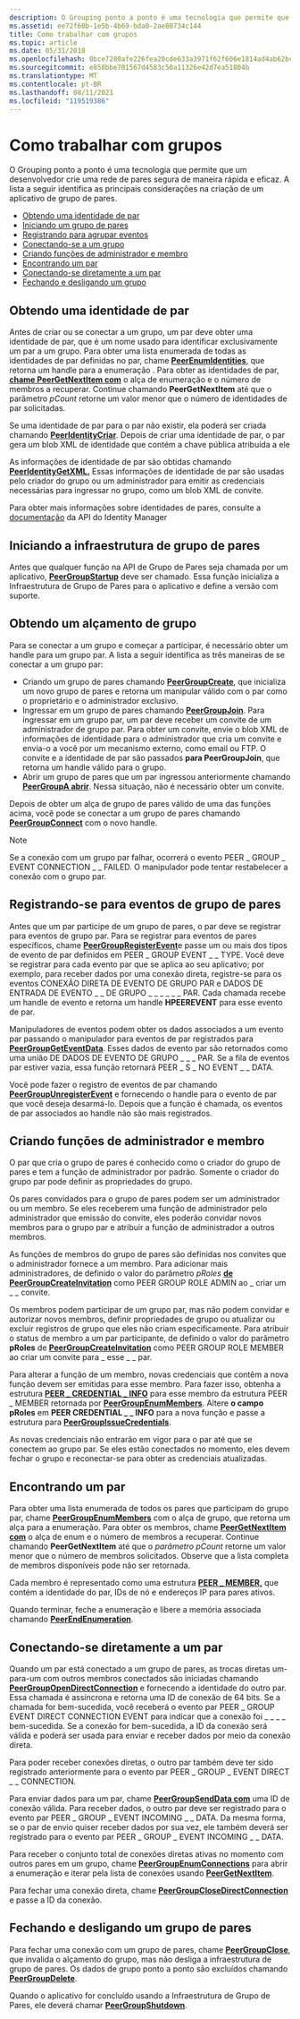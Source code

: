 ```yaml
---
description: O Grouping ponto a ponto é uma tecnologia que permite que um desenvolvedor crie uma rede de pares segura de maneira rápida e eficaz.
ms.assetid: ee72f60b-1e5b-4b69-bda0-2ae80734c144
title: Como trabalhar com grupos
ms.topic: article
ms.date: 05/31/2018
ms.openlocfilehash: 0bce7280afe226fea20cde633a3971f62f606e1814ad4ab62bcc09025a125e72
ms.sourcegitcommit: e858bbe701567d4583c50a11326e42d7ea51804b
ms.translationtype: MT
ms.contentlocale: pt-BR
ms.lasthandoff: 08/11/2021
ms.locfileid: "119519386"
---
```

# <a name="how-to-work-with-groups"></a>Como trabalhar com grupos

O Grouping ponto a ponto é uma tecnologia que permite que um desenvolvedor crie uma rede de pares segura de maneira rápida e eficaz. A lista a seguir identifica as principais considerações na criação de um aplicativo de grupo de pares.

-   [Obtendo uma identidade de par](#obtaining-a-peer-identity)
-   [Iniciando um grupo de pares](#starting-up-the-peer-grouping-infrastructure)
-   [Registrando para agrupar eventos](#registering-for-peer-grouping-events)
-   [Conectando-se a um grupo](#obtaining-a-group-handle)
-   [Criando funções de administrador e membro](#creating-administrator-and-member-roles)
-   [Encontrando um par](#finding-a-peer)
-   [Conectando-se diretamente a um par](#connecting-directly-to-a-peer)
-   [Fechando e desligando um grupo](#closing-and-shutting-down-a-peer-group)

## <a name="obtaining-a-peer-identity"></a>Obtendo uma identidade de par

Antes de criar ou se conectar a um grupo, um par deve obter uma identidade de par, que é um nome usado para identificar exclusivamente um par a um grupo. Para obter uma lista enumerada de todas as identidades de par definidas no par, chame [**PeerEnumIdentities**](/windows/desktop/api/P2P/nf-p2p-peerenumidentities), que retorna um handle para a enumeração . Para obter as identidades de par, [**chame PeerGetNextItem com**](/windows/desktop/api/P2P/nf-p2p-peergetnextitem) o alça de enumeração e o número de membros a recuperar. Continue chamando **PeerGetNextItem** até que o parâmetro *pCount* retorne um valor menor que o número de identidades de par solicitadas.

Se uma identidade de par para o par não existir, ela poderá ser criada chamando [**PeerIdentityCriar**](/windows/desktop/api/P2P/nf-p2p-peeridentitycreate). Depois de criar uma identidade de par, o par gera um blob XML de identidade que contém a chave pública atribuída a ele

As informações de identidade de par são obtidas chamando [**PeerIdentityGetXML.**](/windows/desktop/api/P2P/nf-p2p-peeridentitygetxml) Essas informações de identidade de par são usadas pelo criador do grupo ou um administrador para emitir as credenciais necessárias para ingressar no grupo, como um blob XML de convite.

Para obter mais informações sobre identidades de pares, consulte a [documentação](identity-manager-api.md) da API do Identity Manager

## <a name="starting-up-the-peer-grouping-infrastructure"></a>Iniciando a infraestrutura de grupo de pares

Antes que qualquer função na API de Grupo de Pares seja chamada por um aplicativo, [**PeerGroupStartup**](/windows/desktop/api/P2P/nf-p2p-peergroupstartup) deve ser chamado. Essa função inicializa a Infraestrutura de Grupo de Pares para o aplicativo e define a versão com suporte.

## <a name="obtaining-a-group-handle"></a>Obtendo um alçamento de grupo

Para se conectar a um grupo e começar a participar, é necessário obter um handle para um grupo par. A lista a seguir identifica as três maneiras de se conectar a um grupo par:

-   Criando um grupo de pares chamando [**PeerGroupCreate**](/windows/desktop/api/P2P/nf-p2p-peergroupcreate), que inicializa um novo grupo de pares e retorna um manipular válido com o par como o proprietário e o administrador exclusivo.
-   Ingressar em um grupo de pares chamando [**PeerGroupJoin**](/windows/desktop/api/P2P/nf-p2p-peergroupjoin). Para ingressar em um grupo par, um par deve receber um convite de um administrador de grupo par. Para obter um convite, envie o blob XML de informações de identidade para o administrador que cria um convite e envia-o a você por um mecanismo externo, como email ou FTP. O convite e a identidade de par são passados **para PeerGroupJoin**, que retorna um handle válido para o grupo.
-   Abrir um grupo de pares que um par ingressou anteriormente chamando [**PeerGroupA abrir**](/windows/desktop/api/P2P/nf-p2p-peergroupopen). Nessa situação, não é necessário obter um convite.

Depois de obter um alça de grupo de pares válido de uma das funções acima, você pode se conectar a um grupo de pares chamando [**PeerGroupConnect**](/windows/desktop/api/P2P/nf-p2p-peergroupconnect) com o novo handle.

> [!Note]  
> Se a conexão com um grupo par falhar, ocorrerá o evento PEER \_ GROUP \_ EVENT CONNECTION \_ \_ FAILED. O manipulador pode tentar restabelecer a conexão com o grupo par.

 

## <a name="registering-for-peer-grouping-events"></a>Registrando-se para eventos de grupo de pares

Antes que um par participe de um grupo de pares, o par deve se registrar para eventos de grupo par. Para se registrar para eventos de pares específicos, chame [**PeerGroupRegisterEvent**](/windows/desktop/api/P2P/nf-p2p-peergroupregisterevent)e passe um ou mais dos tipos de evento de par definidos em PEER \_ GROUP EVENT \_ \_ TYPE. Você deve se registrar para cada evento par que se aplica ao seu aplicativo; por exemplo, para receber dados por uma conexão direta, registre-se para os eventos CONEXÃO DIRETA DE EVENTO DE GRUPO PAR e DADOS DE ENTRADA DE EVENTO \_ \_ DE GRUPO \_ \_ \_ \_ \_ \_ PAR. Cada chamada recebe um handle de evento e retorna um handle **HPEEREVENT** para esse evento de par.

Manipuladores de eventos podem obter os dados associados a um evento par passando o manipulador para eventos de par registrados para [**PeerGroupGetEventData**](/windows/desktop/api/P2P/nf-p2p-peergroupgeteventdata). Esses dados de evento par são retornados como uma união DE DADOS DE EVENTO DE GRUPO \_ \_ \_ PAR. Se a fila de eventos par estiver vazia, essa função retornará PEER \_ S \_ NO EVENT \_ \_ DATA.

Você pode fazer o registro de eventos de par chamando [**PeerGroupUnregisterEvent**](/windows/desktop/api/P2P/nf-p2p-peergroupunregisterevent) e fornecendo o handle para o evento de par que você deseja desarmá-lo. Depois que a função é chamada, os eventos de par associados ao handle não são mais registrados.

## <a name="creating-administrator-and-member-roles"></a>Criando funções de administrador e membro

O par que cria o grupo de pares é conhecido como o criador do grupo de pares e tem a função de administrador por padrão. Somente o criador do grupo par pode definir as propriedades do grupo.

Os pares convidados para o grupo de pares podem ser um administrador ou um membro. Se eles receberem uma função de administrador pelo administrador que emissão do convite, eles poderão convidar novos membros para o grupo par e atribuir a função de administrador a outros membros.

As funções de membros do grupo de pares são definidas nos convites que o administrador fornece a um membro. Para adicionar mais administradores, de definido o valor do parâmetro *pRoles* [**de PeerGroupCreateInvitation**](/windows/desktop/api/P2P/nf-p2p-peergroupcreateinvitation) como PEER GROUP ROLE ADMIN ao \_ criar um \_ \_ convite.

Os membros podem participar de um grupo par, mas não podem convidar e autorizar novos membros, definir propriedades de grupo ou atualizar ou excluir registros de grupo que eles não criam especificamente. Para atribuir o status de membro a um par participante, de definido o valor do parâmetro **pRoles** de [**PeerGroupCreateInvitation**](/windows/desktop/api/P2P/nf-p2p-peergroupcreateinvitation) como PEER GROUP ROLE MEMBER ao criar um convite para \_ esse \_ \_ par.

Para alterar a função de um membro, novas credenciais que contêm a nova função devem ser emitidas para esse membro. Para fazer isso, obtenha a estrutura [**PEER \_ CREDENTIAL \_ INFO**](/windows/desktop/api/P2P/ns-p2p-peer_credential_info) para esse membro da estrutura PEER \_ MEMBER retornada por [**PeerGroupEnumMembers**](/windows/desktop/api/P2P/nf-p2p-peergroupenummembers). Altere **o campo pRoles** em **PEER CREDENTIAL \_ \_ INFO** para a nova função e passe a estrutura para [**PeerGroupIssueCredentials**](/windows/desktop/api/P2P/nf-p2p-peergroupissuecredentials).

As novas credenciais não entrarão em vigor para o par até que se conectem ao grupo par. Se eles estão conectados no momento, eles devem fechar o grupo e reconectar-se para obter as credenciais atualizadas.

## <a name="finding-a-peer"></a>Encontrando um par

Para obter uma lista enumerada de todos os pares que participam do grupo par, chame [**PeerGroupEnumMembers**](/windows/desktop/api/P2P/nf-p2p-peergroupenummembers) com o alça de grupo, que retorna um alça para a enumeração. Para obter os membros, chame [**PeerGetNextItem com**](/windows/desktop/api/P2P/nf-p2p-peergetnextitem) o alça de enum e o número de membros a recuperar. Continue chamando **PeerGetNextItem** até que o *parâmetro pCount* retorne um valor menor que o número de membros solicitados. Observe que a lista completa de membros disponíveis pode não ser retornada.

Cada membro é representado como uma estrutura [**PEER \_ MEMBER,**](/windows/desktop/api/P2P/ns-p2p-peer_member) que contém a identidade do par, IDs de nó e endereços IP para pares ativos.

Quando terminar, feche a enumeração e libere a memória associada chamando [**PeerEndEnumeration**](/windows/desktop/api/P2P/nf-p2p-peerendenumeration).

## <a name="connecting-directly-to-a-peer"></a>Conectando-se diretamente a um par

Quando um par está conectado a um grupo de pares, as trocas diretas um-para-um com outros membros conectados são iniciadas chamando [**PeerGroupOpenDirectConnection**](/windows/desktop/api/P2P/nf-p2p-peergroupopendirectconnection) e fornecendo a identidade do outro par. Essa chamada é assíncrona e retorna uma ID de conexão de 64 bits. Se a chamada for bem-sucedida, você receberá o evento par PEER \_ GROUP EVENT DIRECT CONNECTION EVENT para indicar que a conexão foi \_ \_ \_ \_ bem-sucedida. Se a conexão for bem-sucedida, a ID da conexão será válida e poderá ser usada para enviar e receber dados por meio da conexão direta.

Para poder receber conexões diretas, o outro par também deve ter sido registrado anteriormente para o evento par PEER \_ GROUP \_ EVENT DIRECT \_ \_ CONNECTION.

Para enviar dados para um par, chame [**PeerGroupSendData com**](/windows/desktop/api/P2P/nf-p2p-peergroupsenddata) uma ID de conexão válida. Para receber dados, o outro par deve ser registrado para o evento par PEER \_ GROUP \_ EVENT INCOMING \_ \_ DATA. Da mesma forma, se o par de envio quiser receber dados por sua vez, ele também deverá ser registrado para o evento par PEER \_ GROUP \_ EVENT INCOMING \_ \_ DATA.

Para receber o conjunto total de conexões diretas ativas no momento com outros pares em um grupo, chame [**PeerGroupEnumConnections**](/windows/desktop/api/P2P/nf-p2p-peergroupenumconnections) para abrir a enumeração e iterar pela lista de conexões usando [**PeerGetNextItem**](/windows/desktop/api/P2P/nf-p2p-peergetnextitem).

Para fechar uma conexão direta, chame [**PeerGroupCloseDirectConnection**](/windows/desktop/api/P2P/nf-p2p-peergroupclosedirectconnection) e passe a ID da conexão.

## <a name="closing-and-shutting-down-a-peer-group"></a>Fechando e desligando um grupo de pares

Para fechar uma conexão com um grupo de pares, chame [**PeerGroupClose**](/windows/desktop/api/P2P/nf-p2p-peergroupclose), que invalida o alçamento do grupo, mas não desliga a infraestrutura de grupo de pares. Os dados de grupo ponto a ponto são excluídos chamando [**PeerGroupDelete**](/windows/desktop/api/P2P/nf-p2p-peergroupdelete).

Quando o aplicativo for concluído usando a Infraestrutura de Grupo de Pares, ele deverá chamar [**PeerGroupShutdown**](/windows/desktop/api/P2P/nf-p2p-peergroupshutdown).

 

 



